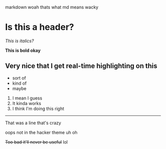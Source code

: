 markdown woah thats what md means wacky

# Is this a header?
*This is italics?*

**This is bold okay**
## Very nice that I get real-time highlighting on this
- sort of
- kind of
- maybe

1. I mean I guess
2. It kinda works
3. I think I'm doing this right
--------------------------------------------------
That was a line that's crazy

oops not in the hacker theme uh oh

~~Too bad it'll never be useful~~ lol
